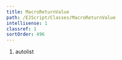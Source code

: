 ```yaml
---
title: MacroReturnValue
path: /EJScript/Classes/MacroReturnValue
intellisense: 1
classref: 1
sortOrder: 496
---
```







1. autolist

